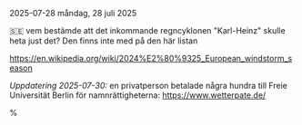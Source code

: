 2025-07-28 måndag, 28 juli 2025

&#x1F1F8;&#x1F1EA; vem bestämde att det inkommande regncyklonen "Karl-Heinz" skulle heta just det? Den finns inte med på den här listan 

<https://en.wikipedia.org/wiki/2024%E2%80%9325_European_windstorm_season>

*Uppdatering 2025-07-30:* en privatperson betalade några hundra till Freie Universität Berlin för namnrättigheterna: <https://www.wetterpate.de/>

%
